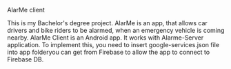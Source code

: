 AlarMe client

This is my Bachelor's degree project. 
AlarMe is an app, that allows car drivers and bike riders to be alarmed, when an emergency vehicle is coming nearby. 
AlarMe Client is an Android app. It works with Alarme-Server application. 
To implement this, you need to insert google-services.json file into app folderyou can get from Firebase to allow the app to connect to Firebase DB.
